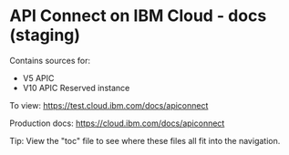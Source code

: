 # API Connect on IBM Cloud - docs (staging)

Contains sources for:

- V5 APIC
- V10 APIC Reserved instance

To view:
<https://test.cloud.ibm.com/docs/apiconnect>

Production docs: <https://cloud.ibm.com/docs/apiconnect>

Tip: View the "toc" file to see where these files all fit into the navigation.
